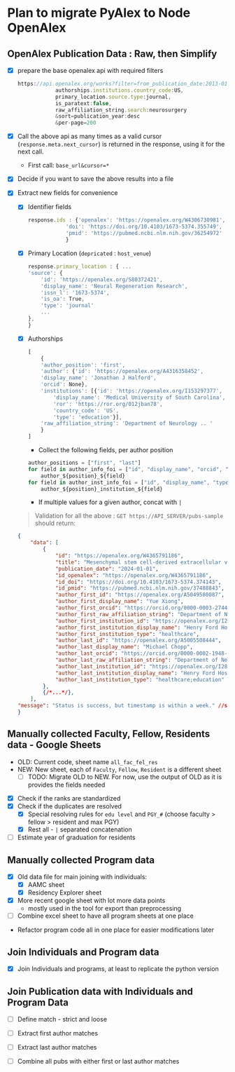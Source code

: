 # Plan to migrate PyAlex to Node OpenAlex

## OpenAlex Publication Data : Raw, then Simplify
 - [x] prepare the base openalex api with required filters
    ```js
    https://api.openalex.org/works?filter=from_publication_date:2013-01-01,
                authorships.institutions.country_code:US,
                primary_location.source.type:journal,
                is_paratext:false,
                raw_affiliation_string.search:neurosurgery
                &sort=publication_year:desc
                &per-page=200
    ```
 - [x] Call the above api as many times as a valid cursor (`response.meta.next_cursor`) is returned in the response, using it for the next call.
    - First call: `base_url&cursor=*`
 - [x] Decide if you want to save the above results into a file
 - [x] Extract new fields for convenience
    - [x] Identifier fields
        ```js
        response.ids : {'openalex': 'https://openalex.org/W4306730981',
                    'doi': 'https://doi.org/10.4103/1673-5374.355749',
                    'pmid': 'https://pubmed.ncbi.nlm.nih.gov/36254972'
                    }
        ```
    - [x] Primary Location (`depricated` : `host_venue`)
        ```js
        response.primary_location : { ...
        'source': {
            'id': 'https://openalex.org/S80372421',
            'display_name': 'Neural Regeneration Research',
            'issn_l': '1673-5374',
            'is_oa': True,
            'type': 'journal'
            ...
        },
        }
        ```
    - [x] Authorships 
        ```js
        [
            {
            'author_position': 'first',
            'author': {'id': 'https://openalex.org/A4316358452',
            'display_name': 'Jonathan J Halford',
            'orcid': None},
            'institutions': [{'id': 'https://openalex.org/I153297377',
                'display_name': 'Medical University of South Carolina',
                'ror': 'https://ror.org/012jban78',
                'country_code': 'US',
                'type': 'education'}],
            'raw_affiliation_string': 'Department of Neurology .. '
            }
        ]
        ```
         - Collect the following fields, per author position
        ```js
        author_positions = ["first", "last"]
        for field in author_info_foi = ["id", "display_name", "orcid", "raw_affiliation_string"]:
            author_${position}_${field}
        for field in author_inst_info_foi = ["id", "display_name", "type"]
            author_${position}_institution_${field}
        ```
        - If multiple values for a given author, concat with `|`

    > Validation for all the above :
    `GET https://API_SERVER/pubs-sample` should return:

    ```json
    {
        "data": [
            {
                "id": "https://openalex.org/W4365791186",
                "title": "Mesenchymal stem cell-derived extracellular vesicles as a cell-free therapy for traumatic brain injury via neuroprotection and neurorestoration",
                "publication_date": "2024-01-01",
                "id_openalex": "https://openalex.org/W4365791186",
                "id_doi": "https://doi.org/10.4103/1673-5374.374143",
                "id_pmid": "https://pubmed.ncbi.nlm.nih.gov/37488843",
                "author_first_id": "https://openalex.org/A5049580087",
                "author_first_display_name": "Yue Xiong",
                "author_first_orcid": "https://orcid.org/0000-0003-2744-6566",
                "author_first_raw_affiliation_string": "Department of Neurosurgery, Henry Ford Hospital, Detroit, MI, USA",
                "author_first_institution_id": "https://openalex.org/I2803043754",
                "author_first_institution_display_name": "Henry Ford Hospital",
                "author_first_institution_type": "healthcare",
                "author_last_id": "https://openalex.org/A5005508444",
                "author_last_display_name": "Michael Chopp",
                "author_last_orcid": "https://orcid.org/0000-0002-1948-4493",
                "author_last_raw_affiliation_string": "Department of Neurology, Henry Ford Hospital, Detroit, MI, USA; Department of Physics, Oakland University, Rochester, MI, USA",
                "author_last_institution_id": "https://openalex.org/I2803043754;https://openalex.org/I177721651",
                "author_last_institution_display_name": "Henry Ford Hospital;Oakland University",
                "author_last_institution_type": "healthcare;education"
            },
            {/*...*/},
        ],
    "message": "Status is success, but timestamp is within a week." //similar status about recency
    }
    ```

 ## Manually collected Faculty, Fellow, Residents data - Google Sheets

  - OLD: Current code, sheet name `all_fac_fel_res`
  - NEW: New sheet, each of `Faculty`, `Fellow`, `Resident` is a different sheet
    - [ ] TODO: Migrate OLD to NEW. For now, use the output of OLD as it is provides the fields needed
  - [x] Check if the ranks are standardized
  - [x] Check if the duplicates are resolved
    - [x] Special resolving rules for `edu level` and `PGY_#` (choose faculty > fellow > resident and max PGY)
    - [x] Rest all - `|` separated concatenation
  - [ ] Estimate year of graduation for residents

## Manually collected Program data
  - [x] Old data file for main joining with individuals:
    - [x] AAMC sheet
    - [x] Residency Explorer sheet
  - [x] More recent google sheet with lot more data points
    - mostly used in the tool for export than preprocessing
  - [ ] Combine excel sheet to have all program sheets at one place
  - Refactor program code all in one place for easier modifications later

## Join Individuals and Program data
  - [x] Join Individuals and programs, at least to replicate the python version

## Join Publication data with Individuals and Program Data
 - [ ] Define match - strict and loose
 - [ ] Extract first author matches
 - [ ] Extract last author matches
 - [ ] Combine all pubs with either first or last author matches

